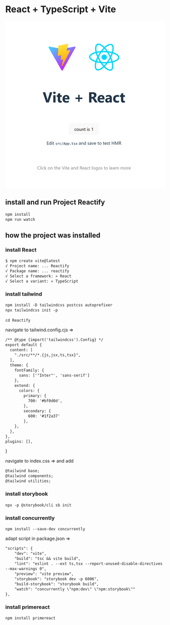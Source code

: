 # React + TypeScript + Vite

![image info](./public/start.png)


## install and run Project Reactify
    npm install
    npm run watch

## how the project was installed

### install React
    $ npm create vite@latest
    √ Project name: ... Reactify
    √ Package name: ... reactify
    √ Select a framework: » React
    √ Select a variant: » TypeScript

### install tailwind
    npm install -D tailwindcss postcss autoprefixer
    npx tailwindcss init -p

    cd Reactify

navigate to tailwind.config.cjs =>

    /** @type {import('tailwindcss').Config} */
    export default {
      content: [
        "./src/**/*.{js,jsx,ts,tsx}",
      ],
      theme: {
        fontFamily: {
          sans: ['"Inter"', 'sans-serif']
        },
        extend: {
          colors: {
            primary: {
              700: '#bf0d0d',
            },
            secondary: {
              600: '#1f2a37'
            },
        },
      },
    },
    plugins: [],
  }

  

navigate to index.css => and add

    @tailwind base;
    @tailwind components;
    @tailwind utilities;

  

### install storybook
    npx -p @storybook/cli sb init

### install concurrently
    npm install --save-dev concurrently

adapt script in package.json =>

    "scripts": {
	    "dev": "vite",
	    "build": "tsc && vite build",
	    "lint": "eslint . --ext ts,tsx --report-unused-disable-directives --max-warnings 0",
	    "preview": "vite preview",
	    "storybook": "storybook dev -p 6006",
	    "build-storybook": "storybook build",
	    "watch": "concurrently \"npm:dev\" \"npm:storybook\""
    },

### install primereact
    npm install primereact

